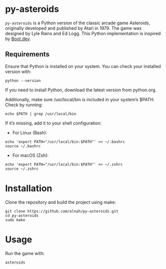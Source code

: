 # py-asteroids

`py-asteroids` is a Python version of the classic arcade game Asteroids, originally developed and published by Atari in 1979. The game was designed by Lyle Rains and Ed Logg.
This Python implementation is inspired by [Boot.dev](https://github.com/bootdotdev).

## Requirements

Ensure that Python is installed on your system. You can check your installed version with:

```
python --version
```

If you need to install Python, download the latest version from python.org.

Additionally, make sure /usr/local/bin is included in your system’s $PATH. Check by running:

```
echo $PATH | grep /usr/local/bin
```

If it’s missing, add it to your shell configuration:

- For Linux (Bash):

```
echo 'export PATH="/usr/local/bin:$PATH"' >> ~/.bashrc
source ~/.bashrc
```

- For macOS (Zsh):

```
echo 'export PATH="/usr/local/bin:$PATH"' >> ~/.zshrc
source ~/.zshrc
```

# Installation

Clone the repository and build the project using make:

```
git clone https://github.com/alnah/py-asteroids.git
cd py-asteroids
sudo make
```

# Usage

Run the game with:

```
asteroids
```
